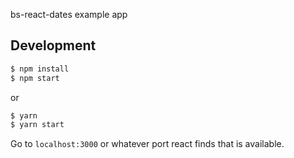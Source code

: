 bs-react-dates example app

## Development

```sh
$ npm install
$ npm start
```

or

```sh
$ yarn
$ yarn start
```

Go to `localhost:3000` or whatever port react finds that is available.
